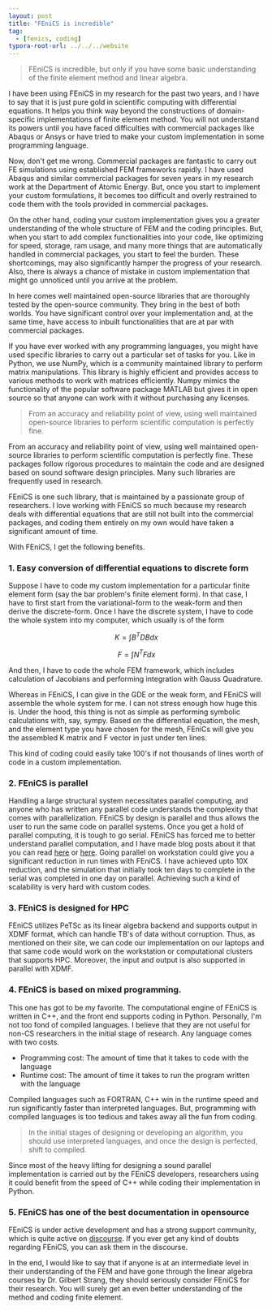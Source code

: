 ```yaml
---
layout: post
title: "FEniCS is incredible"
tag: 
  - [fenics, coding]
typora-root-url: ../../../website
---
```

> FEniCS is incredible, but only if you have some basic understanding of the finite element method and linear algebra.

I have been using FEniCS in my research for the past two years, and I have to say that it is just pure gold in scientific computing with differential equations. It helps you think way beyond the constructions of domain-specific implementations of finite element method. You will not understand its powers until you have faced difficulties with commercial packages like Abaqus or Ansys or have tried to make your custom implementation in some programming language.

Now, don't get me wrong. Commercial packages are fantastic to carry out FE simulations using established FEM frameworks rapidly. I have used Abaqus and similar commercial packages for seven years in my research work at the Department of Atomic Energy. But, once you start to implement your custom formulations, it becomes too difficult and overly restrained to code them with the tools provided in commercial packages.

On the other hand, coding your custom implementation gives you a greater understanding of the whole structure of FEM and the coding principles. But, when you start to add complex functionalities into your code, like optimizing for speed, storage, ram usage, and many more things that are automatically handled in commercial packages, you start to feel the burden. These shortcomings, may also significantly hamper the progress of your research. Also, there is always a chance of mistake in custom implementation that might go unnoticed until you arrive at the problem.

In here comes well maintained open-source libraries that are thoroughly tested by the open-source community. They bring in the best of both worlds. You have significant control over your implementation and, at the same time, have access to inbuilt functionalities that are at par with commercial packages.

If you have ever worked with any programming languages, you might have used specific libraries to carry out a particular set of tasks for you. Like in Python, we use NumPy, which is a community maintained library to perform matrix manipulations. This library is highly efficient and provides access to various methods to work with matrices efficiently.  Numpy mimics the functionality of the popular software package MATLAB but gives it in open source so that anyone can work with it without purchasing any licenses.

> From an accuracy and reliability point of view, using well maintained open-source libraries to perform scientific computation is perfectly fine. 

From an accuracy and reliability point of view, using well maintained open-source libraries to perform scientific computation is perfectly fine. These packages follow rigorous procedures to maintain the code and are designed based on sound software design principles. Many such libraries are frequently used in research.

FEniCS is one such library, that is maintained by a passionate group of researchers. I love working with FEniCS so much because my research deals with differential equations that are still not built into the commercial packages, and coding them entirely on my own would have taken a significant amount of time. 

With FEniCS, I get the following benefits.

### 1. Easy conversion of differential equations to discrete form

Suppose I have to code my custom implementation for a particular finite element form (say the bar problem's finite element form). In that case, I have to first start from the variational-form to the weak-form and then derive the discrete-form. Once I have the discrete system, I have to code the whole system into my computer, which usually is of the form

$$ K= \int B^TDBdx$$

$$F=\int N^T F dx$$

And then, I have to code the whole FEM framework, which includes calculation of Jacobians and performing integration with Gauss Quadrature.

Whereas in FEniCS, I can give in the GDE or the weak form, and FEniCS will assemble the whole system for me. I can not stress enough how huge this is. Under the hood, this thing is not as simple as performing symbolic calculations with, say, sympy. Based on the differential equation, the mesh, and the element type you have chosen for the mesh, FEniCs will give you the assembled K matrix and F vector in just under ten lines.

This kind of coding could easily take 100's if not thousands of lines worth of code in a custom implementation. 

### 2. FEniCS is parallel

Handling a large structural system necessitates parallel computing, and anyone who has written any parallel code understands the complexity that comes with parallelization. FEniCS by design is parallel and thus allows the user to run the same code on parallel systems. Once you get a hold of parallel computing, it is tough to go serial. FEniCS has forced me to better understand parallel computation, and I have made blog posts about it that you can read [here](https://computationalmechanics.in/parallelizing-for-loop-in-python-with-mpi/) or [here](https://computationalmechanics.in/parallel-computing-with-fenics/). Going parallel on workstation could give you a significant reduction in run times with FEniCS. I have achieved upto 10X reduction, and the simulation that initially took ten days to complete in the serial was completed in one day on parallel. Achieving such a kind of scalability is very hard with custom codes.

### 3. FEniCS is designed for  HPC

FEniCS utilizes PeTSc as its linear algebra backend and supports output in XDMF format, which can handle TB's of data without corruption. Thus, as mentioned on their site, we can code our implementation on our laptops and that same code would work on the workstation or computational clusters that supports HPC. Moreover, the input and output is also supported in parallel with XDMF.

### 4. FEniCS is based on mixed programming.

This one has got to be my favorite. The computational engine of FEniCS is written in C++, and the front end supports coding in Python. Personally, I'm not too fond of compiled languages. I believe that they are not useful for non-CS researchers in the initial stage of research. Any language comes with two costs.

- Programming cost:  The amount of time that it takes to code with the language
- Runtime cost: The amount of time it takes to run the program written with the language

Compiled languages such as FORTRAN, C++ win in the runtime speed and run significantly faster than interpreted languages. But, programming with compiled languages is too tedious and takes away all the fun from coding. 

> In the initial stages of designing or developing an algorithm, you should use interpreted languages, and once the design is perfected, shift to compiled.

Since most of the heavy lifting for designing a sound parallel implementation is carried out by the FEniCS developers, researchers using it could benefit from the speed of C++ while coding their implementation in Python.

### 5. FEniCS has one of the best documentation in opensource

FEniCS is under active development and has a strong support community, which is quite active on [discourse](https://fenicsproject.discourse.group). If you ever get any kind of doubts regarding FEniCS, you can ask them in the discourse. 

 In the end, I would like to say that if anyone is at an intermediate level in their understanding of the FEM and have gone through the linear algebra courses by Dr. Gilbert Strang, they should seriously consider FEniCS for their research. You will surely get an even better understanding of the method and coding finite element.  